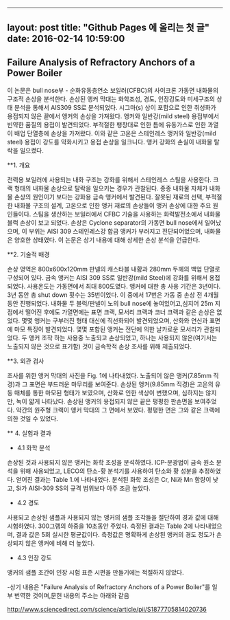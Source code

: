 
---
layout: post
title:  "Github Pages 에 올리는 첫 글"
date:   2016-02-14 10:59:00
---

## Failure Analysis of Refractory Anchors of a Power Boiler ##


이 논문은 bull nose부 - 순화유동층연소 보일러(CFBC)의 사이크론 가동면 내화물의 구조적 손상을 분석한다. 손상된 앵커 막대는 화학조성, 경도, 인장강도와 미세구조의 상태 분석을 통해서 AIS309 SS로 분석되었다. 시그마(s) 상이 포함으로 인한 취성화가 용접되지 않은 끝에서 앵커의 손상을 가져왔다. 앵커와 일반강(mild steel) 용접부에서 빈약한 품질의 용접이 발견되었다. 부적절한 팽창대로 인한 틈에 유동가스로 인한 과열이 배업 단열층에 손상을 가져왔다. 이와 같은 고온은 스테인레스 앵커와 일반강(mild steel) 용접이 강도를 약화시키고 용접 손상을 일크니다. 앵커 강화의 손실이 내화물 탈락을 일으켰다.

**1. 개요


전력용 보일러에 사용되는 내화 구조는 강화를 위해서 스테인레스 스틸을 사용한다. 크랙 형태의 내화물 손상으로 탈락을 일으키는 경우가 관찰된다. 종종 내화물 자체가 내화물 손상의 원인이기 보다는 강화용 금속 앵커에서 발견된다. 잘못된 재료의 선택, 부적절한 내화물 구조의 설계, 고온으로 인한 앵커 재료의 손상들이 앵커 손상에 대한 주요 원인들이다. 스팀을 생산하는 보일러에서 CFBC 기술을 사용하는 화력발전소에서 내화물 블럭 손상이 보고 되었다. 손상은 Cyclone separator의 가동면 bull nose에서 일어났으며, 이 부위는 AISI 309 스테인레스강 합금 앵커가 부러지고 전단되어었으며, 내화물은 양호한 상태였다. 이 논문은 상기 내용에 대해 상세한 손상 분석을 언급한다. 

**2. 기술적 배경


 손상 영역은 800x600x120mm 판넬의 캐스타블 내홤과 280mm 두께의 백업 단열로 구성되어 있다. 금속 앵커는 AISI 309 SS로 일반강(mild Steel)에 강화를 위해서 용접되었다. 사용온도는 가동면에서 최대 800도였다. 앵커에 대한 총 사용 기간은 3년이다. 3년 동안 총 shut down 횟수는 35번이었다. 이 중에서 17번은 가동 중 손상 전 4개월 동안 진행되었다. 내화물 두 블럭/판넬이 노의  bull nose에 놓여있어고,심지어 25m 지점에서 떨어진 후에도 가열면에는 표면 크랙, 모서리 크랙과 코너 크랙과 같은 손상은 없었다. 몇몇 앵커는 구부러진 형태 대신에 직선화되어 발견되었으며, 산화와 연신과 표면에 마모 특징이 발견되었다. 몇몇 포함된 앵커는 전단에 의한 날카로운 모서리가 관찰되었다. 두 앵커 조작 하는 사용중 노출되고 손상되었고, 하나는 사용되지 않은(여기서는 노출되지 않은 것으로 표기함) 것이 금속학적 손상 조사를 위해 제출되었다. 

**3. 외관 검사


 조사를 위한 앵커 막대의 사진을 Fig. 1에 나타내었다. 노출되어 않은 앵커(7.85mm 직경)과 그 표면은 부드러운 마무리를 보여준다. 손상된 앵커(9.85mm 직경)은 고온의 유동 매체를 통한 마모된 형태가 보였으며, 산화로 인한 색상이 변했으며, 심하지는 않지만, 녹이 얇게 나타났다. 손상된 앵커의 용접되지 않은 끝은 평평한 판손면을 보여주었다. 약간의 원주형 크랙이 앵커 막대의 그 면에서 보였다. 평평한 면은 그와 같은 크랙에 의한 것일 수 있었다.

** 4. 실험과 결과

* 4.1 화학 분석


손상된 것과 사용되지 않은 앵커는 화학 조성을 분석하였다. ICP-분광법이 금속 원소 분석을 위해 사용되었고, LECO의 탄소-황 분석기를 사용하여 탄소와 황 성분을 추정하였다. 얻어진 결과는 Table 1.에 나타내었다. 분석된 화학 조성은 Cr, Ni과 Mn 함량이 낮고, Si가 AISI-309 SS의 규격 범위보다 아주 조금 높았다.

* 4.2 경도


 사용되고 손상된 샘플과 사용되지 않는 앵커의 샘플 조각들을 절단하여 경과 값에 대해 시험하였다. 300그램의 하중을 10초동안 주었다. 측정된 결과는 Table 2에 나타내었으며, 결과 값은 5회 실시한 평균값이다. 측정값은 명확하게 손상된 앵커의 경도 정도가 손상되지 않은 앵커에 비해 더 높았다. 

* 4.3 인장 강도


 앵커의 샘플 조간이 인장 시험 표준 시편을 만들기에는 적절하지 않았다. 




-상기 내용은 "Failure Analysis of Refractory Anchors of a Power Boiler"를 일부 번역한 것이며,문헌 내용의 주소는 아래와 같음

http://www.sciencedirect.com/science/article/pii/S1877705814020736 
